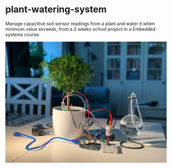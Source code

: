 # plant-watering-system
Manage capacitive soil sensor readings from a plant and water it when minimum value exceeds, from a 2 weeks school project in a Embedded systems course.

![Screenshot](img/FZLS4431.JPG "System")
